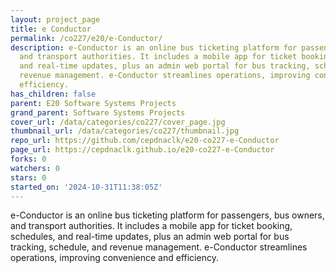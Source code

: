 ```yaml
---
layout: project_page
title: e Conductor
permalink: /co227/e20/e-Conductor/
description: e-Conductor is an online bus ticketing platform for passengers, bus owners,
  and transport authorities. It includes a mobile app for ticket booking, schedules,
  and real-time updates, plus an admin web portal for bus tracking, schedule, and
  revenue management. e-Conductor streamlines operations, improving convenience and
  efficiency.
has_children: false
parent: E20 Software Systems Projects
grand_parent: Software Systems Projects
cover_url: /data/categories/co227/cover_page.jpg
thumbnail_url: /data/categories/co227/thumbnail.jpg
repo_url: https://github.com/cepdnaclk/e20-co227-e-Conductor
page_url: https://cepdnaclk.github.io/e20-co227-e-Conductor
forks: 0
watchers: 0
stars: 0
started_on: '2024-10-31T11:38:05Z'
---
```


e-Conductor is an online bus ticketing platform for passengers, bus owners, and transport authorities. It includes a mobile app for ticket booking, schedules, and real-time updates, plus an admin web portal for bus tracking, schedule, and revenue management. e-Conductor streamlines operations, improving convenience and efficiency.